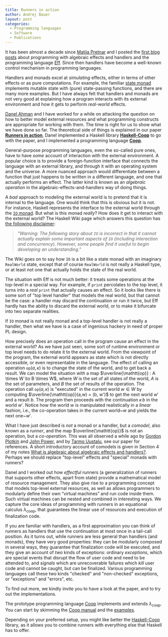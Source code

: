 ```yaml
---
title: Runners in action
author: Andrej Bauer
layout: post
categories:
  - Programming languages
  - Software
  - Publications
---
```


It has been almost a decade since [Matija Pretnar](http://matija.pretnar.info)
and I posted the [first blog posts](http://math.andrej.com/category/eff/) about
programming with algebraic effects and handlers and the programming language
[Eff](http://www.eff-lang.org). Since then handlers have become a well-known
control mechanism in programming languages.

Handlers and monads excel at *simulating* effects, either in terms of other
effects or as pure computations. For example, the familiar [state
monad](https://wiki.haskell.org/State_Monad) implements mutable state with
(pure) state-passing functions, and there are many more examples. But I have
always felt that handlers and monads are not very good at explaining how a
program interacts with its external environment and how it gets to perform
*real-world* effects.

[Danel Ahman](https://danel.ahman.ee) and I have worked for a while on attacking
the question on how to better model external resources and what programming
constructs are appropriate for working with them. The time is right for us to
show what we have done so far. The theoretical side of things is explained in
our paper [**Runners in action**](http://arxiv.org/abs/1910.11629), Danel
implemented a Haskell library
[**Haskell-Coop**](https://github.com/danelahman/haskell-coop) to go with the
paper, and I implemented a programming language
[**Coop**](https://github.com/andrejbauer/coop).

<!--more-->

General-purpose programming languages, even the so-called pure ones, have to have
*some* account of interaction with the external environment. A popular choice is
to provide a foreign-function interface that connects the language with an
external library, and through it with an operating system and the universe. A
more nuanced approach would differentiate between a function that just happens
to be written in a different language, and one that actually performs an effect.
The latter kind is known as an *algebraic operation* in the
algebraic-effects-and-handlers way of doing things.

A *bad* approach to modeling the external world is to pretend that it is
internal to the language. One would think that this is obvious but it is not.
For instance, Haskell represents the interface to the external world through the
[`IO`
monad](https://www.haskell.org/onlinereport/haskell2010/haskellch41.html#x49-32100041.1).
But what is this monad *really*? How does it get to interact with the external
world? The Haskell Wiki page which answers this question has [the following
disclaimer](https://wiki.haskell.org/IO_inside#Welcome_to_the_RealWorld.2C_baby):

> *"Warning: The following story about `IO` is incorrect in that it cannot
> actually explain some important aspects of `IO` (including interaction and
> concurrency). However, some people find it useful to begin developing an
> understanding."*

The Wiki goes on to say how `IO` is a bit like a state monad with an imaginary
`RealWorld` state, except that of course `RealWorld` is not really a Haskell
type, or at least not one that actually holds the state of the real world.

The situation with Eff is not much better: it treats some operations at the
top-level in a special way. For example, if `print` percolates to the top level,
it turns into a *real* `print` that actually causes an effect. So it looks like
there is some sort of "top level handler" that models the real world, but that
cannot be the case: a handler may discard the continuation or run it twice, but
Eff hardly has the ability to discard the external world, or to make it
bifurcate into two separate realities.

If `IO` monad is not really monad and a top-level handler is not really a
handler, then what we have is a case of ingenious hackery in need of proper PL
design.

How precisely does an operation call in the program cause an effect in the
external world? As we have just seen, some sort of runtime environment or top
level needs to do relate it to the external world. From the viewpoint of the
program, the external world appears as state which is not directly accessible,
or even representable in the language. The effect of calling an operation
$\mathtt{op}(a,\kappa)$ is to change the state of the world, and to get back a
result. We can model the situation with a map $\overline{\mathtt{op}} : A \times
W \to B \times W$, where $W$ is the set of all states of the world, $A$ is the
set of parameters, and $B$ the set of results of the operation. The operation
call $\mathtt{op}(a, \kappa)$ is "executed" in the current world $w \in W$ by
computing $\overline{\mathtt{op}}(a,w) = (b, w')$ to get the next world $w'$ and
a result $b$. The program then proceeds with the continuation $\kappa\,b$ in the
world $w'$. Notice how the world $w$ is manipulated realistically in a *linear*
fashion, i.e., the co-operation takes in the current world~$w$ and yields the
next one~$w'$.

What I have just described is *not* a monad or a handler, but a *comodel*, also
known as a *runner*, and the map $\overline{\mathtt{op}}$ is not an operation,
but a *co-operation*. This was all observed a while ago by [Gordon
Plotkin](http://homepages.inf.ed.ac.uk/gdp/) and [John
Power](https://scholar.google.co.uk/citations?user=aOCekqQAAAAJ), and by [Tarmo
Uustalu](https://www.ioc.ee/~tarmo/), see our paper for references. A short
introductory account of comodels is given in Section 4 of my notes [What is
algebraic about algebraic effects and
handlers?](https://arxiv.org/abs/1807.05923). Perhaps we should replace
"top-level" effects and "special" monads with runners?

Danel and I worked out how *effectful* runners (a generalization of runners that
supports other effects, apart from state) provide a mathematical model of
resource management. They also give rise to a programming concept that models
top-level external resources, as well as allows programmers to modularly define
their own “virtual machines” and run code inside them. Such virtual machines can
be nested and combined in interesting ways. We capture the core ideas of
programming with runners in an equational calculus $\lambda_{\mathsf{coop}}$,
that guarantees the linear use of resources and execution of finalization code.

If you are familiar with handlers, as a first approximation you can think of
runners as handlers that use the continuation at most once in a tail-call
position. As it turns out, while runners are less general than handlers (and
monads), they have very good properties: they can be modularly composed in
several ways, they guarantee that finalization code will be executed, and they
give an account of *two* kinds of exceptions: ordinary *exceptions*, which are
special events that disrupt the flow of user code and need to be attended to,
and *signals* which are unrecoverable failures which *kill* user code and cannot
be caught, but can be finalized. Various programming languages call these two
kinds "checked" and "non-checked" exceptions, or "exceptions" and "errors", etc.

To find out more, we kindly invite you to have a look at the paper, and to try
out the implementations.

The prototype programming language [Coop](https://github.com/andrejbauer/coop)
implements and extends $\lambda_{\mathsf{coop}}$. You can start by skimming the [Coop
manual](https://github.com/andrejbauer/coop/blob/master/Manual.md) and the
[examples](https://github.com/andrejbauer/coop/tree/master/examples).

Depending on your preferred setup, you might like better the
[Haskell-Coop](https://github.com/danelahman/haskell-coop) library, as it allows
you to combine runners with everything else that Haskell has to offer.
